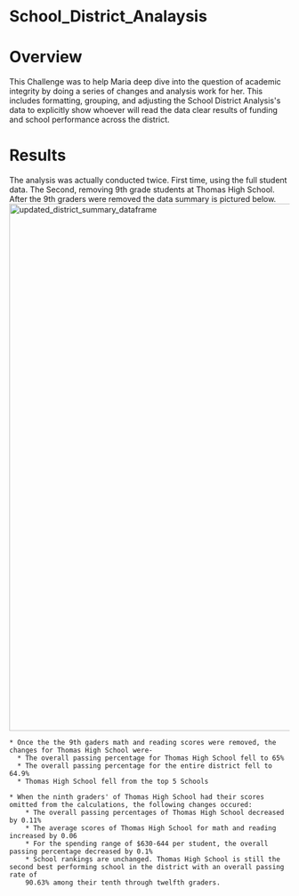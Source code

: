 # School_District_Analaysis

# Overview

This Challenge was to help Maria deep dive into the question of academic integrity by doing a series of changes and analysis work for her. This includes formatting, grouping, and adjusting the School District Analysis's data to explicitly show whoever will read the data clear results of funding and school performance across the district. 

  # Results
  The analysis was actually conducted twice. First time, using the full student data. The Second, removing 9th grade students at Thomas High School. After the 9th graders were removed the data summary is pictured below.
  <img width="948" alt="updated_district_summary_dataframe" src="https://user-images.githubusercontent.com/86068655/142800719-e7a7e335-09d1-473d-841f-0898a0a87c36.png">

    * Once the the 9th gaders math and reading scores were removed, the changes for Thomas High School were- 
      * The overall passing percentage for Thomas High School fell to 65%
      * The overall passing percentage for the entire district fell to 64.9%  
      * Thomas High School fell from the top 5 Schools
      
    * When the ninth graders' of Thomas High School had their scores omitted from the calculations, the following changes occured:
        * The overall passing percentages of Thomas High School decreased by 0.11%
        * The average scores of Thomas High School for math and reading increased by 0.06
        * For the spending range of $630-644 per student, the overall passing percentage decreased by 0.1%
        * School rankings are unchanged. Thomas High School is still the second best performing school in the district with an overall passing rate of 
        90.63% among their tenth through twelfth graders.
